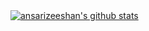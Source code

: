 <a href="https://github.com/anuraghazra/github-readme-stats">
<img src="https://github-readme-stats.vercel.app/api/?username=ansarizeeshan" alt="ansarizeeshan's github stats" style="max-width:100%;">
</a>
